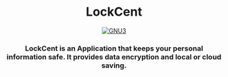 <div align="center">
 
  <h1>LockCent</h1>
  
  <a href="">![GNU3](https://img.shields.io/github/license/LynxarA-Coding/LockCent)</a><br>
  
  <h3>LockCent is an Application that keeps your personal information safe. It provides data encryption and local or cloud saving.</h3>
  
</div>
